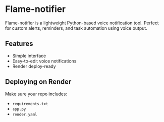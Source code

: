 # Flame-notifier

Flame-notifier is a lightweight Python-based voice notification tool. Perfect for custom alerts, reminders, and task automation using voice output.

## Features
- Simple interface
- Easy-to-edit voice notifications
- Render deploy-ready

## Deploying on Render
Make sure your repo includes:
- `requirements.txt`
- `app.py`
- `render.yaml`